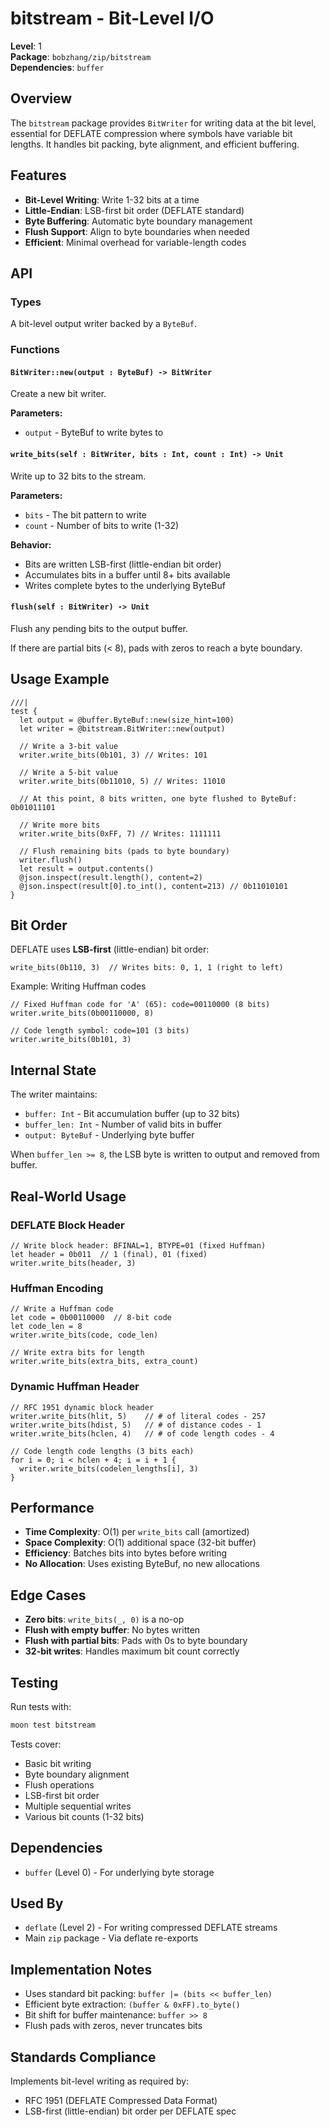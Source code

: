 # bitstream - Bit-Level I/O

**Level**: 1  
**Package**: `bobzhang/zip/bitstream`  
**Dependencies**: `buffer`

## Overview

The `bitstream` package provides `BitWriter` for writing data at the bit level, essential for DEFLATE compression where symbols have variable bit lengths. It handles bit packing, byte alignment, and efficient buffering.

## Features

- **Bit-Level Writing**: Write 1-32 bits at a time
- **Little-Endian**: LSB-first bit order (DEFLATE standard)
- **Byte Buffering**: Automatic byte boundary management
- **Flush Support**: Align to byte boundaries when needed
- **Efficient**: Minimal overhead for variable-length codes

## API

### Types



A bit-level output writer backed by a `ByteBuf`.

### Functions

#### `BitWriter::new(output : ByteBuf) -> BitWriter`

Create a new bit writer.

**Parameters:**
- `output` - ByteBuf to write bytes to

#### `write_bits(self : BitWriter, bits : Int, count : Int) -> Unit`

Write up to 32 bits to the stream.

**Parameters:**
- `bits` - The bit pattern to write
- `count` - Number of bits to write (1-32)

**Behavior:**
- Bits are written LSB-first (little-endian bit order)
- Accumulates bits in a buffer until 8+ bits available
- Writes complete bytes to the underlying ByteBuf

#### `flush(self : BitWriter) -> Unit`

Flush any pending bits to the output buffer.

If there are partial bits (< 8), pads with zeros to reach a byte boundary.

## Usage Example

```moonbit
///|
test {
  let output = @buffer.ByteBuf::new(size_hint=100)
  let writer = @bitstream.BitWriter::new(output)

  // Write a 3-bit value
  writer.write_bits(0b101, 3) // Writes: 101

  // Write a 5-bit value
  writer.write_bits(0b11010, 5) // Writes: 11010

  // At this point, 8 bits written, one byte flushed to ByteBuf: 0b01011101

  // Write more bits
  writer.write_bits(0xFF, 7) // Writes: 1111111

  // Flush remaining bits (pads to byte boundary)
  writer.flush()
  let result = output.contents()
  @json.inspect(result.length(), content=2)
  @json.inspect(result[0].to_int(), content=213) // 0b11010101
}
```

## Bit Order

DEFLATE uses **LSB-first** (little-endian) bit order:

```
write_bits(0b110, 3)  // Writes bits: 0, 1, 1 (right to left)
```

Example: Writing Huffman codes
```
// Fixed Huffman code for 'A' (65): code=00110000 (8 bits)
writer.write_bits(0b00110000, 8)

// Code length symbol: code=101 (3 bits)  
writer.write_bits(0b101, 3)
```

## Internal State

The writer maintains:
- `buffer: Int` - Bit accumulation buffer (up to 32 bits)
- `buffer_len: Int` - Number of valid bits in buffer
- `output: ByteBuf` - Underlying byte buffer

When `buffer_len >= 8`, the LSB byte is written to output and removed from buffer.

## Real-World Usage

### DEFLATE Block Header

```
// Write block header: BFINAL=1, BTYPE=01 (fixed Huffman)
let header = 0b011  // 1 (final), 01 (fixed)
writer.write_bits(header, 3)
```

### Huffman Encoding

```
// Write a Huffman code
let code = 0b00110000  // 8-bit code
let code_len = 8
writer.write_bits(code, code_len)

// Write extra bits for length
writer.write_bits(extra_bits, extra_count)
```

### Dynamic Huffman Header

```
// RFC 1951 dynamic block header
writer.write_bits(hlit, 5)    // # of literal codes - 257
writer.write_bits(hdist, 5)   // # of distance codes - 1
writer.write_bits(hclen, 4)   // # of code length codes - 4

// Code length code lengths (3 bits each)
for i = 0; i < hclen + 4; i = i + 1 {
  writer.write_bits(codelen_lengths[i], 3)
}
```

## Performance

- **Time Complexity**: O(1) per `write_bits` call (amortized)
- **Space Complexity**: O(1) additional space (32-bit buffer)
- **Efficiency**: Batches bits into bytes before writing
- **No Allocation**: Uses existing ByteBuf, no new allocations

## Edge Cases

- **Zero bits**: `write_bits(_, 0)` is a no-op
- **Flush with empty buffer**: No bytes written
- **Flush with partial bits**: Pads with 0s to byte boundary
- **32-bit writes**: Handles maximum bit count correctly

## Testing

Run tests with:
```bash
moon test bitstream
```

Tests cover:
- Basic bit writing
- Byte boundary alignment
- Flush operations
- LSB-first bit order
- Multiple sequential writes
- Various bit counts (1-32 bits)

## Dependencies

- `buffer` (Level 0) - For underlying byte storage

## Used By

- `deflate` (Level 2) - For writing compressed DEFLATE streams
- Main `zip` package - Via deflate re-exports

## Implementation Notes

- Uses standard bit packing: `buffer |= (bits << buffer_len)`
- Efficient byte extraction: `(buffer & 0xFF).to_byte()`
- Bit shift for buffer maintenance: `buffer >> 8`
- Flush pads with zeros, never truncates bits

## Standards Compliance

Implements bit-level writing as required by:
- RFC 1951 (DEFLATE Compressed Data Format)
- LSB-first (little-endian) bit order per DEFLATE spec
